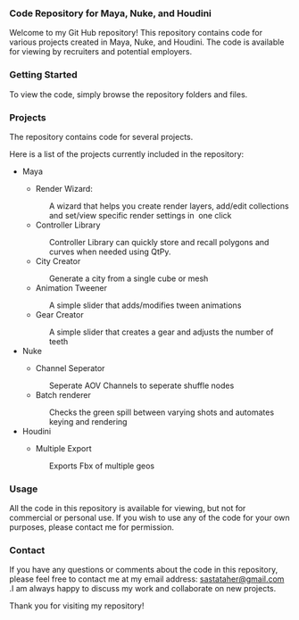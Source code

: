 ### Code Repository for Maya, Nuke, and Houdini


Welcome to my Git Hub repository! This repository contains code for various projects created in Maya, Nuke, and Houdini. The code is available for viewing by recruiters and potential employers.

### Getting Started
To view the code, simply browse the repository folders and files. 

### Projects
The repository contains code for several projects.

Here is a list of the projects currently included in the repository:
<ul>
  <li>Maya</li>
  <ul>
    <li>Render Wizard: </li>
      <ul>A wizard that helps you create render layers, add/edit collections and set/view specific render settings in  one click</ul>
    <li>Controller Library</li>
      <ul>Controller Library can quickly store and recall polygons and curves when needed using QtPy.</ul>
    <li>City Creator</li>
      <ul>Generate a city from a single cube or mesh</ul>
    <li>Animation Tweener</li>
      <ul>A simple slider that adds/modifies tween animations </ul>
    <li>Gear Creator</li>
      <ul>A simple slider that creates a gear and adjusts the number of teeth</ul>
  </ul>
  <li>Nuke</li>
    <ul>
      <li>Channel Seperator</li>
        <ul>Seperate AOV Channels to seperate shuffle nodes </ul>
      <li>Batch renderer</li>
        <ul>Checks the green spill between varying shots and automates keying and rendering</ul>
    </ul>
  <li>Houdini</li>
  <ul>
    <li>Multiple Export</li>
    <ul> Exports Fbx of multiple geos </ul>
  </ul>
</ul>

### Usage
All the code in this repository is available for viewing, but not for commercial or personal use. If you wish to use any of the code for your own purposes, please contact me for permission.

### Contact
If you have any questions or comments about the code in this repository, please feel free to contact me at my email address: sastataher@gmail.com .I am always happy to discuss my work and collaborate on new projects.

Thank you for visiting my repository!
